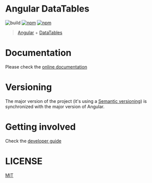 # Angular DataTables

![build](https://github.com/l-lin/angular-datatables/workflows/build/badge.svg)
[![npm](https://img.shields.io/npm/v/angular-datatables.svg)][npm-link]
[![npm](https://img.shields.io/npm/dm/angular-datatables.svg)][npm-link]

> [Angular](https://angular.io/) + [DataTables](https://datatables.net/)

# Documentation

Please check the [online documentation](http://l-lin.github.io/angular-datatables/)

# Versioning

The major version of the project (it's using a [Semantic versioning](http://semver.org/)) is
synchronized with the major version of Angular.

# Getting involved

Check the [developer guide](DEVELOPER.md)

# LICENSE

[MIT](LICENSE)

[npm-link]: https://www.npmjs.com/package/angular-datatables
